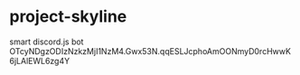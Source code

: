 # project-skyline
 smart discord.js bot
OTcyNDgzODIzNzkzMjI1NzM4.Gwx53N.qqESLJcphoAmOONmyD0rcHwwK6jLAlEWL6zg4Y

